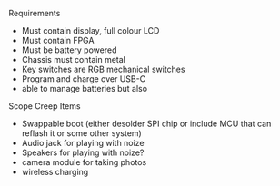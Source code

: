 Requirements
- Must contain display, full colour LCD
- Must contain FPGA
- Must be battery powered
- Chassis must contain metal
- Key switches are RGB mechanical switches
- Program and charge over USB-C
- able to manage batteries but also 


Scope Creep Items
- Swappable boot (either desolder SPI chip or include MCU that can reflash it or some other system)
- Audio jack for playing with noize
- Speakers for playing with noize?
- camera module for taking photos
- wireless charging